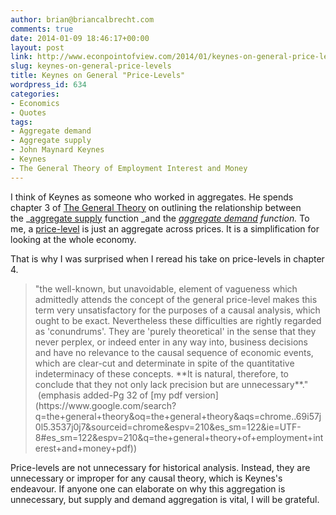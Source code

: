 ```yaml
---
author: brian@briancalbrecht.com
comments: true
date: 2014-01-09 18:46:17+00:00
layout: post
link: http://www.econpointofview.com/2014/01/keynes-on-general-price-levels/
slug: keynes-on-general-price-levels
title: Keynes on General "Price-Levels"
wordpress_id: 634
categories:
- Economics
- Quotes
tags:
- Aggregate demand
- Aggregate supply
- John Maynard Keynes
- Keynes
- The General Theory of Employment Interest and Money
---
```


I think of Keynes as someone who worked in aggregates. He spends chapter 3 of [The General Theory](http://www.amazon.com/General-Theory-Employment-Interest-Collected/dp/0230004768%3FSubscriptionId%3D0G81C5DAZ03ZR9WH9X82%26tag%3Dzemanta-20%26linkCode%3Dxm2%26camp%3D2025%26creative%3D165953%26creativeASIN%3D0230004768) on outlining the relationship between the _[aggregate supply](http://en.wikipedia.org/wiki/Aggregate_supply) function _and the _[aggregate demand](http://en.wikipedia.org/wiki/Aggregate_demand) function._ To me, a [price-level](http://en.wikipedia.org/wiki/Price_level) is just an aggregate across prices. It is a simplification for looking at the whole economy.

That is why I was surprised when I reread his take on price-levels in chapter 4.


<blockquote>"the well-known, but unavoidable, element of vagueness which admittedly attends the concept of the general price-level makes this term very unsatisfactory for the purposes of a causal analysis, which ought to be exact. Nevertheless these difficulties are rightly regarded as 'conundrums'. They are 'purely theoretical' in the sense that they never perplex, or indeed enter in any way into, business decisions and have no relevance to the causal sequence of economic events, which are clear-cut and determinate in spite of the quantitative indeterminacy of these concepts. **It is natural, therefore, to conclude that they not only lack precision but are unnecessary**."  (emphasis added-Pg 32 of [my pdf version](https://www.google.com/search?q=the+general+theory&oq=the+general+theory&aqs=chrome..69i57j0l5.3537j0j7&sourceid=chrome&espv=210&es_sm=122&ie=UTF-8#es_sm=122&espv=210&q=the+general+theory+of+employment+interest+and+money+pdf))</blockquote>


Price-levels are not unnecessary for historical analysis. Instead, they are unnecessary or improper for any causal theory, which is Keynes's endeavour. If anyone one can elaborate on why this aggregation is unnecessary, but supply and demand aggregation is vital, I will be grateful.

